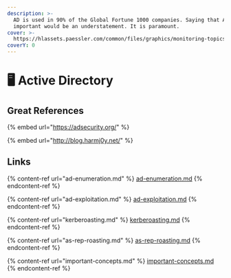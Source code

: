 ```yaml
---
description: >-
  AD is used in 90% of the Global Fortune 1000 companies. Saying that AD is
  important would be an understatement. It is paramount.
cover: >-
  https://hlassets.paessler.com/common/files/graphics/monitoring-topics/active-directory-monitoring.png
coverY: 0
---
```


# 🖥 Active Directory

## Great References

{% embed url="https://adsecurity.org/" %}

{% embed url="http://blog.harmj0y.net/" %}

## Links

{% content-ref url="ad-enumeration.md" %}
[ad-enumeration.md](ad-enumeration.md)
{% endcontent-ref %}

{% content-ref url="ad-exploitation.md" %}
[ad-exploitation.md](ad-exploitation.md)
{% endcontent-ref %}

{% content-ref url="kerberoasting.md" %}
[kerberoasting.md](kerberoasting.md)
{% endcontent-ref %}

{% content-ref url="as-rep-roasting.md" %}
[as-rep-roasting.md](as-rep-roasting.md)
{% endcontent-ref %}

{% content-ref url="important-concepts.md" %}
[important-concepts.md](important-concepts.md)
{% endcontent-ref %}
